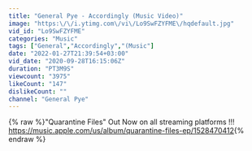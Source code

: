 ```yaml
---
title: "General Pye - Accordingly (Music Video)"
image: "https:\/\/i.ytimg.com\/vi\/Lo9SwFZYFME\/hqdefault.jpg"
vid_id: "Lo9SwFZYFME"
categories: "Music"
tags: ["General","Accordingly","(Music"]
date: "2022-01-27T21:39:54+03:00"
vid_date: "2020-09-28T16:15:06Z"
duration: "PT3M9S"
viewcount: "3975"
likeCount: "147"
dislikeCount: ""
channel: "General Pye"
---
```

{% raw %}&quot;Quarantine Files&quot; Out Now on all streaming platforms !!!<br /><a rel="nofollow" target="blank" href="https://music.apple.com/us/album/quarantine-files-ep/1528470412">https://music.apple.com/us/album/quarantine-files-ep/1528470412</a>{% endraw %}

